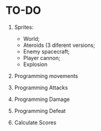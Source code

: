# TO-DO 


1. Sprites:
    
    - World;
    - Ateroids (3 diferent versions;
    - Enemy spacecraft;
    - Player cannon;
    - Explosion

2. Programming movements

3. Programming Attacks

4. Programming Damage

5. Programming Defeat

6. Calculate Scores
